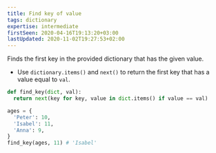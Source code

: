 ```yaml
---
title: Find key of value
tags: dictionary
expertise: intermediate
firstSeen: 2020-04-16T19:13:20+03:00
lastUpdated: 2020-11-02T19:27:53+02:00
---
```


Finds the first key in the provided dictionary that has the given value.

- Use `dictionary.items()` and `next()` to return the first key that has a value equal to `val`.

```py
def find_key(dict, val):
  return next(key for key, value in dict.items() if value == val)
```

```py
ages = {
  'Peter': 10,
  'Isabel': 11,
  'Anna': 9,
}
find_key(ages, 11) # 'Isabel'
```
